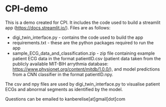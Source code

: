 # CPI-demo

This is a demo created for CPI. It includes the code used to build a streamlit app (https://docs.streamlit.io/).
Files are as follows: 
- digi_twin_interface.py - contains the code used to build the app
- requirements.txt - these are the python packages required to run the app
- sample_ECG_data_and_classification.zip - zip file containing example patient ECG data in the format patientID.csv (patient data taken from the publicly available MIT-BIH arrythmia database: https://www.physionet.org/content/mitdb/1.0.0/), and model predictions from a CNN classifier in the format patientID.npy.

The csv and npy files are used by digi_twin_interface.py to visualise patient ECGs and abnormal segments as identified by the model. 

Questions can be emailed to kanberelise[at]gmail[dot]com 


